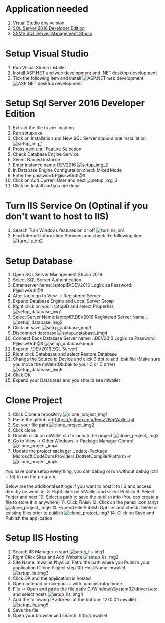 # Application needed

1. [Visual Studio](https://visualstudio.microsoft.com/vs/) any version 
2. [SQL Server 2016 Developer Edition](https://drive.google.com/file/d/1xoRn5X067lU_IvzPyHBTTyMWfFE5t1BH/view?usp=sharing)
3. [SSMS SQL Server Management Studio](https://aka.ms/ssmsfullsetup)


# Setup Visual Studio

1. Run Visual Studio Installer
2. Install ASP.NET and web development and .NET desktop development
3. Tick the following item and install
![ASP.NET web development]()
![ASP.NET desktop development]()


# Setup Sql Server 2016 Developer Edition

1. Extract the file to any location
2. Run setup.exe
3. Click on Installation and New SQL Server stand-alone installation
![setup_img_1]()
4. Press next until Feature Selection
5. Check Database Engine Service
6. Select Named instance
7. Enter instance name: DEV2016
![setup_img_2]()
8. In Database Engine Configuration check Mixed Mode
9. Enter the password: P@ssw0rd!@#
10. Click on Add Current User and next
![setup_img_3]()
11. Click on Install and you are done


# Turn IIS Service On (Optinal if you don't want to host to IIS)

1. Search Turn Windows features on or off
![turn_iis_on1]()
2. Find Internet Information Services and check the following item
![turn_iis_on2]()


# Setup Database

1. Open SQL Server Management Studio 2018
2. Select SQL Server Authentication
3. Enter server name: laptopID\DEV2016
   Login: sa
   Password: P@ssw0rd!@#
4. After login go to View -> Registered Server
5. Expend Database Engine and Local Server Group
6. Right click on your laptopID and select Properties
![setup_database_img1]()
7. Select Server Name: laptopID\DEV2016
   Registered Server Name: .
![setup_database_img2]()
8. Click on save
![setup_database_img3]()
9. Disconnect database
![setup_database_img4]()
10. Connect Back Database
   Server name: .\DEV2016
   Login: sa
   Password: P@ssw0rd!@#
![setup_database.img5]()
11. Expend .\DEV2016(SQL Server)
12. Right click Databases and select Restore Database
13. Change the Source to Device and click 3 dot to add .bak file (Make sure you move the mWalletDb.bak to your C or D drive)
![setup_database_img6]()
14. Click OK
15. Expend your Databases and you should see mWallet


# Clone Project

1. Click Clone a repository
![clone_project_img1]()
2. Paste the github url: https://github.com/Benz28/mWallet.git
3. Set your file path
![clone_project_img2]()
4. Click clone
5. Double click on mWallet.sln to launch the project
![clone_project_img3]()
6. Go to View -> Other Windows -> Package Manager Control
![clone_project_img4]()
7. Update the project package: Update-Package Microsoft.CodeDom.Providers.DotNetCompilerPlatform -r
![clone_project_img5]()

You have done setup everything, you can debug or run without debug (ctrl + f5) to run the program.

Below are the additional settings if you want to host it to IIS and access directly on website.
8. Right click on mWallet and select Publish
9. Select Folder and next
10. Select a path to save the publish info (You can create a file to store it in anywhere) 
11. Click Finish
12. Click on the pensil icon (any)
![clone_project_img6]()
13. Expend File Publish Options and check Delete all existing files prior to publish
![clone_project_img7]()
14. Click on Save and Publish the application


# Setup IIS Hosting

1. Search IIS Manager in start
![setup_iis-img1]()
2. Right Click Sites and Add Website
![setup_iis_img2]()
3. Site Name: mwallet
   Physical Path: the path where you Publish your application (Clone Project step 10)
   Host Name: mwallet
![setup_iis_img3]()
4. Click OK and the application is hosted
5. Open notepad or notepad++ with administrator mode
6. File -> Open and paste the file path: C:\Windows\System32\drivers\etc and select hosts
![setup_iis_img4]()
7. Add the following IP address at the bottom: 127.0.0.1 mwallet
![setup_iis_img5]()
8. Save the file
9. Open your browser and search: http://mwallet

